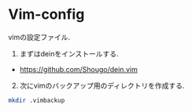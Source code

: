 # Vim-config
vimの設定ファイル.  

1. まずはdeinをインストールする.
- https://github.com/Shougo/dein.vim
2. 次にvimのバックアップ用のディレクトリを作成する.
```bash
mkdir .vimbackup
```
